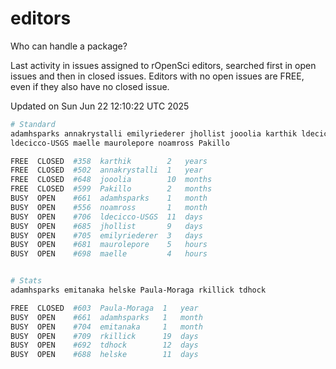 # editors

Who can handle a package?

Last activity in issues assigned to rOpenSci editors, searched first in open
issues and then in closed issues. Editors with no open issues are FREE, even if
they also have no closed issue.


Updated on Sun Jun 22 12:10:22 UTC 2025

```bash
# Standard
adamhsparks annakrystalli emilyriederer jhollist jooolia karthik ldecicco
ldecicco-USGS maelle maurolepore noamross Pakillo

FREE  CLOSED  #358  karthik        2   years
FREE  CLOSED  #502  annakrystalli  1   year
FREE  CLOSED  #648  jooolia        10  months
FREE  CLOSED  #599  Pakillo        2   months
BUSY  OPEN    #661  adamhsparks    1   month
BUSY  OPEN    #556  noamross       1   month
BUSY  OPEN    #706  ldecicco-USGS  11  days
BUSY  OPEN    #685  jhollist       9   days
BUSY  OPEN    #705  emilyriederer  3   days
BUSY  OPEN    #681  maurolepore    5   hours
BUSY  OPEN    #698  maelle         4   hours


# Stats
adamhsparks emitanaka helske Paula-Moraga rkillick tdhock

FREE  CLOSED  #603  Paula-Moraga  1   year
BUSY  OPEN    #661  adamhsparks   1   month
BUSY  OPEN    #704  emitanaka     1   month
BUSY  OPEN    #709  rkillick      19  days
BUSY  OPEN    #692  tdhock        12  days
BUSY  OPEN    #688  helske        11  days
```
